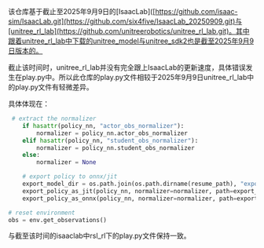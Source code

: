 该仓库基于截止至2025年9月9日的[IsaacLab]([https://github.com/isaac-sim/IsaacLab.git](https://github.com/six4five/IsaacLab_20250909.git)与[unitree_rl_lab](https://github.com/unitreerobotics/unitree_rl_lab.git)。其中跟着unitree_rl_lab中下载的unitree_model与unitree_sdk2也是截至2025年9月9日版本的。

截止该时间时，unitree_rl_lab并没有完全跟上IsaacLab的更新速度，具体错误发生在play.py中。所以此仓库的play.py文件相较于2025年9月9日unitree_rl_lab中的play.py文件有轻微差异。

具体体现在：
```python
 # extract the normalizer
    if hasattr(policy_nn, "actor_obs_normalizer"):
        normalizer = policy_nn.actor_obs_normalizer
    elif hasattr(policy_nn, "student_obs_normalizer"):
        normalizer = policy_nn.student_obs_normalizer
    else:
        normalizer = None

    # export policy to onnx/jit
    export_model_dir = os.path.join(os.path.dirname(resume_path), "exported")
    export_policy_as_jit(policy_nn, normalizer=normalizer, path=export_model_dir, filename="policy.pt")
    export_policy_as_onnx(policy_nn, normalizer=normalizer, path=export_model_dir, filename="policy.onnx")
```
```python
# reset environment
obs = env.get_observations()
```
与截至该时间的isaaclab中rsl_rl下的play.py文件保持一致。
